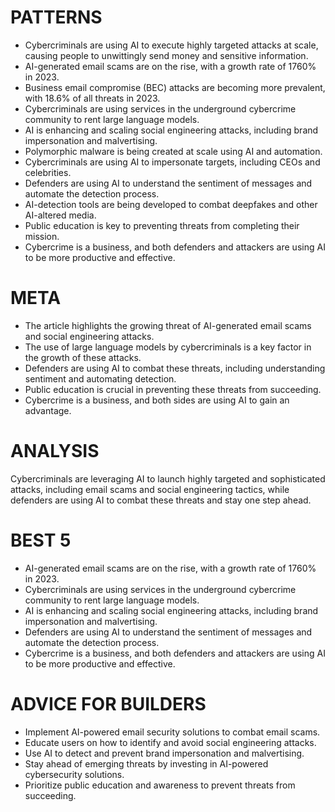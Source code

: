 # PATTERNS

* Cybercriminals are using AI to execute highly targeted attacks at scale, causing people to unwittingly send money and sensitive information.
* AI-generated email scams are on the rise, with a growth rate of 1760% in 2023.
* Business email compromise (BEC) attacks are becoming more prevalent, with 18.6% of all threats in 2023.
* Cybercriminals are using services in the underground cybercrime community to rent large language models.
* AI is enhancing and scaling social engineering attacks, including brand impersonation and malvertising.
* Polymorphic malware is being created at scale using AI and automation.
* Cybercriminals are using AI to impersonate targets, including CEOs and celebrities.
* Defenders are using AI to understand the sentiment of messages and automate the detection process.
* AI-detection tools are being developed to combat deepfakes and other AI-altered media.
* Public education is key to preventing threats from completing their mission.
* Cybercrime is a business, and both defenders and attackers are using AI to be more productive and effective.

# META

* The article highlights the growing threat of AI-generated email scams and social engineering attacks.
* The use of large language models by cybercriminals is a key factor in the growth of these attacks.
* Defenders are using AI to combat these threats, including understanding sentiment and automating detection.
* Public education is crucial in preventing these threats from succeeding.
* Cybercrime is a business, and both sides are using AI to gain an advantage.

# ANALYSIS

Cybercriminals are leveraging AI to launch highly targeted and sophisticated attacks, including email scams and social engineering tactics, while defenders are using AI to combat these threats and stay one step ahead.

# BEST 5

* AI-generated email scams are on the rise, with a growth rate of 1760% in 2023.
* Cybercriminals are using services in the underground cybercrime community to rent large language models.
* AI is enhancing and scaling social engineering attacks, including brand impersonation and malvertising.
* Defenders are using AI to understand the sentiment of messages and automate the detection process.
* Cybercrime is a business, and both defenders and attackers are using AI to be more productive and effective.

# ADVICE FOR BUILDERS

* Implement AI-powered email security solutions to combat email scams.
* Educate users on how to identify and avoid social engineering attacks.
* Use AI to detect and prevent brand impersonation and malvertising.
* Stay ahead of emerging threats by investing in AI-powered cybersecurity solutions.
* Prioritize public education and awareness to prevent threats from succeeding.
